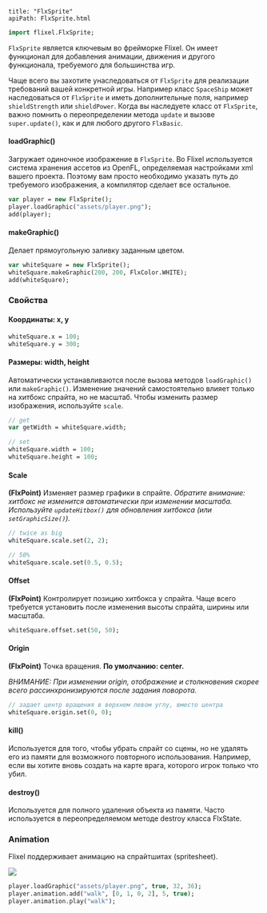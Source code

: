 ```
title: "FlxSprite"
apiPath: FlxSprite.html
```

```haxe
import flixel.FlxSprite;
```

`FlxSprite` является ключевым во фрейморке Flixel. Он имеет функционал для добавления анимации, движения и другого функционала, требуемого для большинства игр.

Чаще всего вы захотите унаследоваться от `FlxSprite` для реализации требований вашей конкретной игры. Например класс `SpaceShip` может наследоваться от `FlxSprite` и иметь дополнительные поля, например `shieldStrength` или `shieldPower`. Когда вы наследуете класс от `FlxSprite`, важно помнить о переопределении метода `update` и вызове `super.update()`, как и для любого другого `FlxBasic`.

#### loadGraphic()

Загружает одиночное изображение в `FlxSprite`. Во Flixel используется система хранения ассетов из OpenFL, определяемая настройками xml вашего проекта. Поэтому вам просто необходимо указать путь до требуемого изображения, а компилятор сделает все остальное.

```haxe
var player = new FlxSprite();
player.loadGraphic("assets/player.png");
add(player);
```

#### makeGraphic()

Делает прямоугольную заливку заданным цветом.

```haxe
var whiteSquare = new FlxSprite();
whiteSquare.makeGraphic(200, 200, FlxColor.WHITE);
add(whiteSquare);
```

### Свойства

#### Координаты: x, y
```haxe
whiteSquare.x = 100;
whiteSquare.y = 300;
```

#### Размеры: width, height

Автоматически устанавливаются после вызова методов `loadGraphic()` или `makeGraphic()`. Изменение значений самостоятельно влияет только на хитбокс спрайта, но не масштаб. Чтобы изменить размер изображения, используйте `scale`.

```haxe
// get
var getWidth = whiteSquare.width;

// set
whiteSquare.width = 100;
whiteSquare.height = 100;
```

#### Scale
**(FlxPoint)**
Изменяет размер графики в спрайте. *Обратите внимание: хитбокс не изменится автоматически при изменении масштаба. Используйте `updateHitbox()` для обновления хитбокса (или `setGraphicSize()`).*
```haxe
// twice as big
whiteSquare.scale.set(2, 2);

// 50%
whiteSquare.scale.set(0.5, 0.5);
```

#### Offset
**(FlxPoint)**
Контролирует позицию хитбокса у спрайта. Чаще всего требуется установить после изменения высоты спрайта, ширины или масштаба.
```haxe
whiteSquare.offset.set(50, 50);
```

#### Origin
**(FlxPoint)**
Точка вращения. **По умолчанию: center.**

*ВНИМАНИЕ: При изменении origin, отображение и столкновения скорее всего рассинхронизируются после задания поворота.*
```haxe
// задает центр вращения в верхнем левом углу, вместо центра
whiteSquare.origin.set(0, 0);
```

#### ​kill()

Используется для того, чтобы убрать спрайт со сцены, но не удалять его из памяти для возможного повторного использования. Например, если вы хотите вновь создать на карте врага, которого игрок только что убил.

#### destroy()

Используется для полного удаления объекта из памяти. Часто используется в переопределяемом методе destroy класса FlxState.

### Animation

Flixel поддерживает анимацию на спрайтшитах (spritesheet).

![](../images/02_handbook/sprite-animation-example.png)

```haxe
player.loadGraphic("assets/player.png", true, 32, 36);
player.animation.add("walk", [0, 1, 0, 2], 5, true);
player.animation.play("walk");
```
